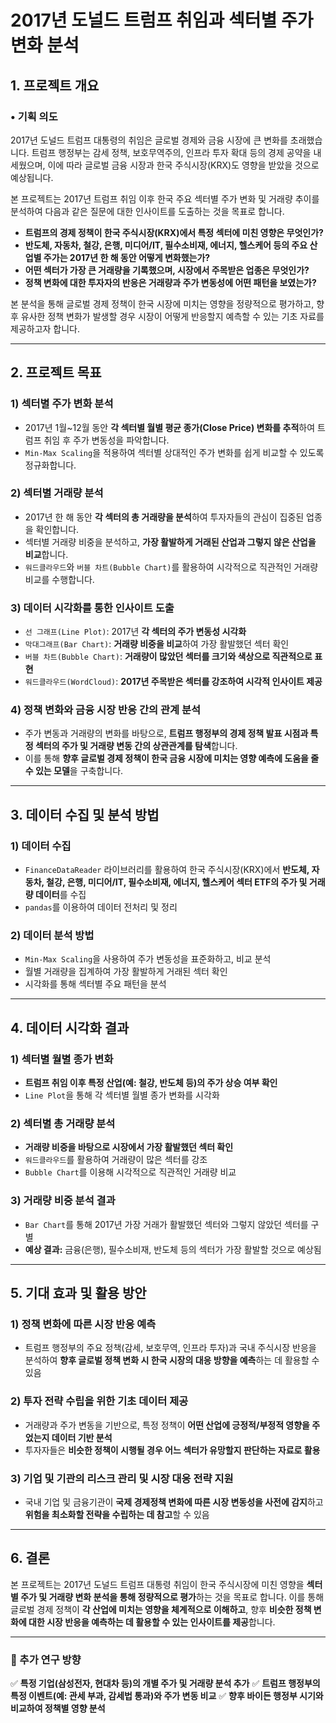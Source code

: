 # **2017년 도널드 트럼프 취임과 섹터별 주가 변화 분석**

## **1. 프로젝트 개요**

### **• 기획 의도**
2017년 도널드 트럼프 대통령의 취임은 글로벌 경제와 금융 시장에 큰 변화를 초래했습니다. 트럼프 행정부는 감세 정책, 보호무역주의, 인프라 투자 확대 등의 경제 공약을 내세웠으며, 이에 따라 글로벌 금융 시장과 한국 주식시장(KRX)도 영향을 받았을 것으로 예상됩니다.

본 프로젝트는 2017년 트럼프 취임 이후 한국 주요 섹터별 주가 변화 및 거래량 추이를 분석하여 다음과 같은 질문에 대한 인사이트를 도출하는 것을 목표로 합니다.

- **트럼프의 경제 정책이 한국 주식시장(KRX)에서 특정 섹터에 미친 영향은 무엇인가?**
- **반도체, 자동차, 철강, 은행, 미디어/IT, 필수소비재, 에너지, 헬스케어 등의 주요 산업별 주가는 2017년 한 해 동안 어떻게 변화했는가?**
- **어떤 섹터가 가장 큰 거래량을 기록했으며, 시장에서 주목받은 업종은 무엇인가?**
- **정책 변화에 대한 투자자의 반응은 거래량과 주가 변동성에 어떤 패턴을 보였는가?**

본 분석을 통해 글로벌 경제 정책이 한국 시장에 미치는 영향을 정량적으로 평가하고, 향후 유사한 정책 변화가 발생할 경우 시장이 어떻게 반응할지 예측할 수 있는 기초 자료를 제공하고자 합니다.

---

## **2. 프로젝트 목표**

### **1) 섹터별 주가 변화 분석**
- 2017년 1월~12월 동안 **각 섹터별 월별 평균 종가(Close Price) 변화를 추적**하여 트럼프 취임 후 주가 변동성을 파악합니다.
- `Min-Max Scaling`을 적용하여 섹터별 상대적인 주가 변화를 쉽게 비교할 수 있도록 정규화합니다.

### **2) 섹터별 거래량 분석**
- 2017년 한 해 동안 **각 섹터의 총 거래량을 분석**하여 투자자들의 관심이 집중된 업종을 확인합니다.
- 섹터별 거래량 비중을 분석하고, **가장 활발하게 거래된 산업과 그렇지 않은 산업을 비교**합니다.
- `워드클라우드`와 `버블 차트(Bubble Chart)`를 활용하여 시각적으로 직관적인 거래량 비교를 수행합니다.

### **3) 데이터 시각화를 통한 인사이트 도출**
- `선 그래프(Line Plot)`: 2017년 **각 섹터의 주가 변동성 시각화**
- `막대그래프(Bar Chart)`: **거래량 비중을 비교**하여 가장 활발했던 섹터 확인
- `버블 차트(Bubble Chart)`: **거래량이 많았던 섹터를 크기와 색상으로 직관적으로 표현**
- `워드클라우드(WordCloud)`: **2017년 주목받은 섹터를 강조하여 시각적 인사이트 제공**

### **4) 정책 변화와 금융 시장 반응 간의 관계 분석**
- 주가 변동과 거래량의 변화를 바탕으로, **트럼프 행정부의 경제 정책 발표 시점과 특정 섹터의 주가 및 거래량 변동 간의 상관관계를 탐색**합니다.
- 이를 통해 **향후 글로벌 경제 정책이 한국 금융 시장에 미치는 영향 예측에 도움을 줄 수 있는 모델**을 구축합니다.

---

## **3. 데이터 수집 및 분석 방법**

### **1) 데이터 수집**
- `FinanceDataReader` 라이브러리를 활용하여 한국 주식시장(KRX)에서 **반도체, 자동차, 철강, 은행, 미디어/IT, 필수소비재, 에너지, 헬스케어 섹터 ETF의 주가 및 거래량 데이터**를 수집
- `pandas`를 이용하여 데이터 전처리 및 정리

### **2) 데이터 분석 방법**
- `Min-Max Scaling`을 사용하여 주가 변동성을 표준화하고, 비교 분석
- 월별 거래량을 집계하여 가장 활발하게 거래된 섹터 확인
- 시각화를 통해 섹터별 주요 패턴을 분석

---

## **4. 데이터 시각화 결과**

### **1) 섹터별 월별 종가 변화**
- **트럼프 취임 이후 특정 산업(예: 철강, 반도체 등)의 주가 상승 여부 확인**
- `Line Plot`을 통해 각 섹터별 월별 종가 변화를 시각화

### **2) 섹터별 총 거래량 분석**
- **거래량 비중을 바탕으로 시장에서 가장 활발했던 섹터 확인**
- `워드클라우드`를 활용하여 거래량이 많은 섹터를 강조
- `Bubble Chart`를 이용해 시각적으로 직관적인 거래량 비교

### **3) 거래량 비중 분석 결과**
- `Bar Chart`를 통해 2017년 가장 거래가 활발했던 섹터와 그렇지 않았던 섹터를 구별
- **예상 결과:** 금융(은행), 필수소비재, 반도체 등의 섹터가 가장 활발할 것으로 예상됨

---

## **5. 기대 효과 및 활용 방안**

### **1) 정책 변화에 따른 시장 반응 예측**
- 트럼프 행정부의 주요 정책(감세, 보호무역, 인프라 투자)과 국내 주식시장 반응을 분석하여 **향후 글로벌 정책 변화 시 한국 시장의 대응 방향을 예측**하는 데 활용할 수 있음

### **2) 투자 전략 수립을 위한 기초 데이터 제공**
- 거래량과 주가 변동을 기반으로, 특정 정책이 **어떤 산업에 긍정적/부정적 영향을 주었는지 데이터 기반 분석**
- 투자자들은 **비슷한 정책이 시행될 경우 어느 섹터가 유망할지 판단하는 자료로 활용**

### **3) 기업 및 기관의 리스크 관리 및 시장 대응 전략 지원**
- 국내 기업 및 금융기관이 **국제 경제정책 변화에 따른 시장 변동성을 사전에 감지**하고 **위험을 최소화할 전략을 수립하는 데 참고**할 수 있음

---

## **6. 결론**

본 프로젝트는 2017년 도널드 트럼프 대통령 취임이 한국 주식시장에 미친 영향을 **섹터별 주가 및 거래량 변화 분석을 통해 정량적으로 평가**하는 것을 목표로 합니다. 이를 통해 글로벌 경제 정책이 **각 산업에 미치는 영향을 체계적으로 이해하고**, 향후 **비슷한 정책 변화에 대한 시장 반응을 예측하는 데 활용할 수 있는 인사이트를 제공**합니다.

---

### **📌 추가 연구 방향**
✅ **특정 기업(삼성전자, 현대차 등)의 개별 주가 및 거래량 분석 추가**
✅ **트럼프 행정부의 특정 이벤트(예: 관세 부과, 감세법 통과)와 주가 변동 비교**
✅ **향후 바이든 행정부 시기와 비교하여 정책별 영향 분석**

